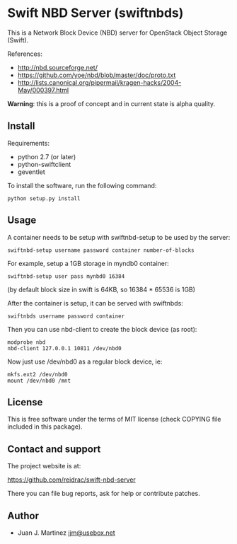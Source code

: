 Swift NBD Server (swiftnbds)
============================

This is a Network Block Device (NBD) server for OpenStack Object Storage (Swift).

References:

 - http://nbd.sourceforge.net/
 - https://github.com/yoe/nbd/blob/master/doc/proto.txt
 - http://lists.canonical.org/pipermail/kragen-hacks/2004-May/000397.html

**Warning**: this is a proof of concept and in current state is alpha quality.


Install
-------

Requirements:

 - python 2.7 (or later)
 - python-swiftclient
 - geventlet

To install the software, run the following command:

    python setup.py install


Usage
-----

A container needs to be setup with swiftnbd-setup to be used by the server:

    swiftnbd-setup username password container number-of-blocks

For example, setup a 1GB storage in myndb0 container:

    swiftnbd-setup user pass mynbd0 16384

(by default block size in swift is 64KB, so 16384 * 65536 is 1GB)

After the container is setup, it can be served with swiftnbds:

    swiftnbds username password container

Then you can use nbd-client to create the block device (as root):

    modprobe nbd
    nbd-client 127.0.0.1 10811 /dev/nbd0

Now just use /dev/nbd0 as a regular block device, ie:

    mkfs.ext2 /dev/nbd0
    mount /dev/nbd0 /mnt


License
-------

This is free software under the terms of MIT license (check COPYING file
included in this package).


Contact and support
-------------------

The project website is at:

  https://github.com/reidrac/swift-nbd-server

There you can file bug reports, ask for help or contribute patches.


Author
------

 - Juan J. Martinez <jjm@usebox.net>

